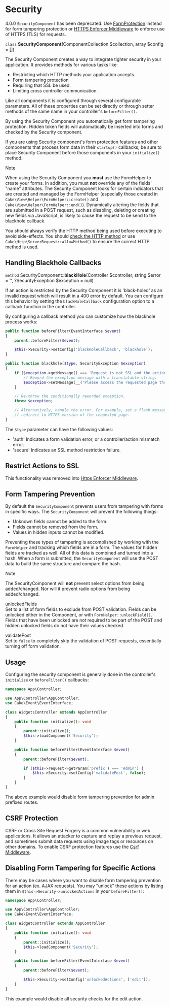 # Security

<div class="deprecated">

4.0.0
`SecurityComponent` has been deprecated. Use [FormProtection](../../controllers/components/form-protection) instead
for form tampering protection or [HTTPS Enforcer Middleware](../../security/https-enforcer) to enforce use of HTTPS (TLS) for requests.

</div>

`class` **SecurityComponent**(ComponentCollection $collection, array $config = [])

The Security Component creates a way to integrate tighter
security in your application. It provides methods for various tasks like:

- Restricting which HTTP methods your application accepts.
- Form tampering protection
- Requiring that SSL be used.
- Limiting cross controller communication.

Like all components it is configured through several configurable parameters.
All of these properties can be set directly or through setter methods of the
same name in your controller's `beforeFilter()`.

By using the Security Component you automatically get form tampering protection.
Hidden token fields will automatically be inserted into forms and checked by the
Security component.

If you are using Security component's form protection features and
other components that process form data in their `startup()`
callbacks, be sure to place Security Component before those
components in your `initialize()` method.

> [!NOTE]
> When using the Security Component you **must** use the FormHelper to create
> your forms. In addition, you must **not** override any of the fields' "name"
> attributes. The Security Component looks for certain indicators that are
> created and managed by the FormHelper (especially those created in
> `Cake\View\Helper\FormHelper::create()` and
> `Cake\View\Helper\FormHelper::end()`). Dynamically altering
> the fields that are submitted in a POST request, such as disabling, deleting
> or creating new fields via JavaScript, is likely to cause the request to be
> send to the blackhole callback.
>
> You should always verify the HTTP method being used before executing to avoid
> side-effects. You should [check the HTTP method](../../controllers/request-response#check-the-request) or
> use `Cake\Http\ServerRequest::allowMethod()` to ensure the correct
> HTTP method is used.

## Handling Blackhole Callbacks

`method` SecurityComponent::**blackHole**(Controller $controller, string $error = '', ?SecurityException $exception = null)

If an action is restricted by the Security Component it is
'black-holed' as an invalid request which will result in a 400 error
by default. You can configure this behavior by setting the
`blackHoleCallback` configuration option to a callback function
in the controller.

By configuring a callback method you can customize how the blackhole process
works:

``` php
public function beforeFilter(EventInterface $event)
{
    parent::beforeFilter($event);

    $this->Security->setConfig('blackHoleCallback', 'blackhole');
}

public function blackhole($type, SecurityException $exception)
{
    if ($exception->getMessage() === 'Request is not SSL and the action is required to be secure') {
        // Reword the exception message with a translatable string.
        $exception->setMessage(__('Please access the requested page through HTTPS'));
    }

    // Re-throw the conditionally reworded exception.
    throw $exception;

    // Alternatively, handle the error. For example, set a flash message &
    // redirect to HTTPS version of the requested page.
}
```

The `$type` parameter can have the following values:

- 'auth' Indicates a form validation error, or a controller/action mismatch
  error.
- 'secure' Indicates an SSL method restriction failure.

## Restrict Actions to SSL

This functionality was removed into [Https Enforcer Middleware](../../security/https-enforcer#https-enforcer-middleware).

## Form Tampering Prevention

By default the `SecurityComponent` prevents users from tampering with forms in
specific ways. The `SecurityComponent` will prevent the following things:

- Unknown fields cannot be added to the form.
- Fields cannot be removed from the form.
- Values in hidden inputs cannot be modified.

Preventing these types of tampering is accomplished by working with the `FormHelper`
and tracking which fields are in a form. The values for hidden fields are
tracked as well. All of this data is combined and turned into a hash. When
a form is submitted, the `SecurityComponent` will use the POST data to build the same
structure and compare the hash.

> [!NOTE]
> The SecurityComponent will **not** prevent select options from being
> added/changed. Nor will it prevent radio options from being added/changed.

unlockedFields  
Set to a list of form fields to exclude from POST validation. Fields can be
unlocked either in the Component, or with
`FormHelper::unlockField()`. Fields that have been unlocked are
not required to be part of the POST and hidden unlocked fields do not have
their values checked.

validatePost  
Set to `false` to completely skip the validation of POST
requests, essentially turning off form validation.

## Usage

Configuring the security component is generally done in the controller's
`initialize` or `beforeFilter()` callbacks:

``` php
namespace App\Controller;

use App\Controller\AppController;
use Cake\Event\EventInterface;

class WidgetsController extends AppController
{
    public function initialize(): void
    {
        parent::initialize();
        $this->loadComponent('Security');
    }

    public function beforeFilter(EventInterface $event)
    {
        parent::beforeFilter($event);

        if ($this->request->getParam('prefix') === 'Admin') {
            $this->Security->setConfig('validatePost', false);
        }
    }
}
```

The above example would disable form tampering prevention for admin prefixed
routes.

<a id="security-csrf"></a>

## CSRF Protection

CSRF or Cross Site Request Forgery is a common vulnerability in web
applications. It allows an attacker to capture and replay a previous request,
and sometimes submit data requests using image tags or resources on other
domains. To enable CSRF protection features use the
[Csrf Middleware](../../security/csrf#csrf-middleware).

## Disabling Form Tampering for Specific Actions

There may be cases where you want to disable form tampering prevention for an
action (ex. AJAX requests). You may "unlock" these actions by listing them in
`$this->Security->unlockedActions` in your `beforeFilter()`:

``` php
namespace App\Controller;

use App\Controller\AppController;
use Cake\Event\EventInterface;

class WidgetController extends AppController
{
    public function initialize(): void
    {
        parent::initialize();
        $this->loadComponent('Security');
    }

    public function beforeFilter(EventInterface $event)
    {
        parent::beforeFilter($event);

        $this->Security->setConfig('unlockedActions', ['edit']);
    }
}
```

This example would disable all security checks for the edit action.
